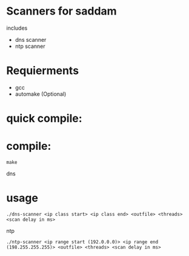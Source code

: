 # Scanners for saddam
 includes 
 * dns scanner
 * ntp scanner

# Requierments
 * gcc
 * automake (Optional)

# quick compile:

# compile: 
```
make
```

dns
# usage 
```
./dns-scanner <ip class start> <ip class end> <outfile> <threads> <scan delay in ms>
```  
ntp
```
./ntp-scanner <ip range start (192.0.0.0)> <ip range end (198.255.255.255)> <outfile> <threads> <scan delay in ms>
```
